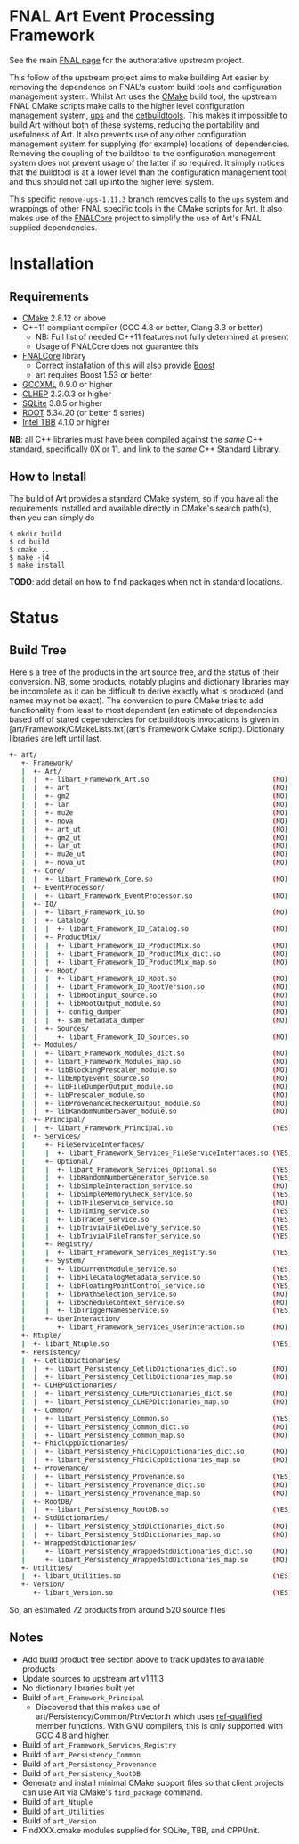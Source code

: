 FNAL Art Event Processing Framework
===================================
See the main [FNAL page](https://cdcvs.fnal.gov/redmine/projects/art) for
the authoratative upstream project.

This follow of the upstream project aims to make building Art easier
by removing the dependence on FNAL's custom build tools and configuration
management system. Whilst Art uses the [CMake](http://www.cmake.org)
build tool, the upstream FNAL CMake scripts make calls to the higher level
configuration management system,
[ups](https://cdcvs.fnal.gov/redmine/projects/ups)
and the [cetbuildtools](https://cdcvs.fnal.gov/redmine/projects/cetbuildtools).
This makes it impossible to build Art without both of these systems,
reducing the portability and usefulness of Art. It also prevents use
of any other configuration management system for supplying (for example)
locations of dependencies. Removing the coupling of the buildtool to the
configuration management system does not prevent usage of the latter if
so required. It simply notices that the buildtool is at a lower level than
the configuration management tool, and thus should not call up into the
higher level system.

This specific `remove-ups-1.11.3` branch removes calls to the `ups` system and
wrappings of other FNAL specific tools in the CMake scripts for Art.
It also makes use of the [FNALCore](https://github.com/LBNE/FNALCore)
project to simplify the use of Art's FNAL supplied dependencies.

Installation
============
Requirements
------------
- [CMake](http://www.cmake.org) 2.8.12 or above
- C++11 compliant compiler (GCC 4.8 or better, Clang 3.3 or better)
  - NB: Full list of needed C++11 features not fully determined at present
  - Usage of FNALCore does not guarantee this
- [FNALCore](https://github.com/LBNE/FNALCore) library
  - Correct installation of this will also provide [Boost](http://www.boost.org)
  - art requires Boost 1.53 or better
- [GCCXML](http://gccxml.github.io/HTML/Index.html) 0.9.0 or higher
- [CLHEP](http://proj-clhep.web.cern.ch/proj-clhep/) 2.2.0.3 or higher
- [SQLite](http://www.sqlite.org/) 3.8.5 or higher
- [ROOT](http://root.cern.ch) 5.34.20 (or better 5 series)
- [Intel TBB](https://www.threadingbuildingblocks.org/) 4.1.0 or higher

**NB**: all C++ libraries must have been compiled against the *same*
C++ standard, specifically 0X or 11, and link to the *same* C++ Standard
Library.

How to Install
--------------
The build of Art provides a standard CMake system, so if you
have all the requirements installed and available directly in CMake's
search path(s), then you can simply do

```
$ mkdir build
$ cd build
$ cmake ..
$ make -j4
$ make install
```

**TODO**: add detail on how to find packages when not in standard locations.


Status
======
Build Tree
----------
Here's a tree of the products in the art source tree, and the status
of their conversion. NB, some products, notably plugins and dictionary
libraries may be incomplete as it can be difficult to derive exactly what
is produced (and names may not be exact). The conversion to pure CMake tries
to add functionality from least to most dependent (an estimate of dependencies
based off of stated dependencies for cetbuildtools invocations is given
in [art/Framework/CMakeLists.txt](art's Framework CMake script).
Dictionary libraries are left until last.

```sh
+- art/
   +- Framework/
   |  +- Art/
   |  |  +- libart_Framework_Art.so                               (NO)
   |  |  +- art                                                   (NO) \
   |  |  +- gm2                                                   (NO) |
   |  |  +- lar                                                   (NO) |- only difference, mu2e has different
   |  |  +- mu2e                                                  (NO) |  exception handling
   |  |  +- nova                                                  (NO) /
   |  |  +- art_ut                                                (NO) \
   |  |  +- gm2_ut                                                (NO) |
   |  |  +- lar_ut                                                (NO) | - as above, but use boost::test
   |  |  +- mu2e_ut                                               (NO) |
   |  |  +- nova_ut                                               (NO) /
   |  +- Core/
   |  |  +- libart_Framework_Core.so                              (NO)
   |  +- EventProcessor/
   |  |  +- libart_Framework_EventProcessor.so                    (NO)
   |  +- IO/
   |  |  +- libart_Framework_IO.so                                (NO)
   |  |  +- Catalog/
   |  |  |  +- libart_Framework_IO_Catalog.so                     (NO)
   |  |  +- ProductMix/
   |  |  |  +- libart_Framework_IO_ProductMix.so                  (NO)
   |  |  |  +- libart_Framework_IO_ProductMix_dict.so             (NO)
   |  |  |  +- libart_Framework_IO_ProductMix_map.so              (NO)
   |  |  +- Root/
   |  |  |  +- libart_Framework_IO_Root.so                        (NO)
   |  |  |  +- libart_Framework_IO_RootVersion.so                 (NO)
   |  |  |  +- libRootInput_source.so                             (NO)
   |  |  |  +- libRootOutput_module.so                            (NO)
   |  |  |  +- config_dumper                                      (NO)
   |  |  |  +- sam_metadata_dumper                                (NO)
   |  |  +- Sources/
   |  |     +- libart_Framework_IO_Sources.so                     (NO)
   |  +- Modules/
   |  |  +- libart_Framework_Modules_dict.so                      (NO)
   |  |  +- libart_Framework_Modules_map.so                       (NO)
   |  |  +- libBlockingPrescaler_module.so                        (NO)
   |  |  +- libEmptyEvent_source.so                               (NO)
   |  |  +- libFileDumperOutput_module.so                         (NO)
   |  |  +- libPrescaler_module.so                                (NO)
   |  |  +- libProvenanceCheckerOutput_module.so                  (NO)
   |  |  +- libRandomNumberSaver_module.so                        (NO)
   |  +- Principal/
   |  |  +- libart_Framework_Principal.so                         (YES)
   |  +- Services/
   |     +- FileServiceInterfaces/
   |     |  +- libart_Framework_Services_FileServiceInterfaces.so (YES)
   |     +- Optional/
   |     |  +- libart_Framework_Services_Optional.so              (YES)
   |     |  +- libRandomNumberGenerator_service.so                (YES)
   |     |  +- libSimpleInteraction_service.so                    (NO)
   |     |  +- libSimpleMemoryCheck_service.so                    (YES)
   |     |  +- libTFileService_service.so                         (NO)
   |     |  +- libTiming_service.so                               (YES)
   |     |  +- libTracer_service.so                               (YES)
   |     |  +- libTrivialFileDelivery_service.so                  (YES)
   |     |  +- libTrivialFileTransfer_service.so                  (YES)
   |     +- Registry/
   |     |  +- libart_Framework_Services_Registry.so              (YES)
   |     +- System/
   |     |  +- libCurrentModule_service.so                        (YES)
   |     |  +- libFileCatalogMetadata_service.so                  (YES)
   |     |  +- libFloatingPointControl_service.so                 (YES)
   |     |  +- libPathSelection_service.so                        (NO)
   |     |  +- libScheduleContext_service.so                      (NO)
   |     |  +- libTriggerNamesService.so                          (YES)
   |     +- UserInteraction/
   |        +- libart_Framework_Services_UserInteraction.so       (NO)
   +- Ntuple/
   |  +- libart_Ntuple.so                                         (YES)
   +- Persistency/
   |  +- CetlibDictionaries/
   |  |  +- libart_Persistency_CetlibDictionaries_dict.so         (NO)
   |  |  +- libart_Persistency_CetlibDictionaries_map.so          (NO)
   |  +- CLHEPDictionaries/
   |  |  +- libart_Persistency_CLHEPDictionaries_dict.so          (NO)
   |  |  +- libart_Persistency_CLHEPDictionaries_map.so           (NO)
   |  +- Common/
   |  |  +- libart_Persistency_Common.so                          (YES)
   |  |  +- libart_Persistency_Common_dict.so                     (NO)
   |  |  +- libart_Persistency_Common_map.so                      (NO)
   |  +- FhiclCppDictionaries/
   |  |  +- libart_Persistency_FhiclCppDictionaries_dict.so       (NO)
   |  |  +- libart_Persistency_FhiclCppDictionaries_map.so        (NO)
   |  +- Provenance/
   |  |  +- libart_Persistency_Provenance.so                      (YES)
   |  |  +- libart_Persistency_Provenance_dict.so                 (NO)
   |  |  +- libart_Persistency_Provenance_map.so                  (NO)
   |  +- RootDB/
   |  |  +- libart_Persistency_RootDB.so                          (YES)
   |  +- StdDictionaries/
   |  |  +- libart_Persistency_StdDictionaries_dict.so            (NO)
   |  |  +- libart_Persistency_StdDictionaries_map.so             (NO)
   |  +- WrappedStdDictionaries/
   |     +- libart_Persistency_WrappedStdDictionaries_dict.so     (NO)
   |     +- libart_Persistency_WrappedStdDictionaries_map.so      (NO)
   +- Utilities/
   |  +- libart_Utilities.so                                      (YES)
   +- Version/
      +- libart_Version.so                                        (YES)
```

So, an estimated 72 products from around 520 source files

Notes
-----
- Add build product tree section above to track updates to available products
- Update sources to upstream art v1.11.3
- No dictionary libraries built yet
- Build of `art_Framework_Principal`
  - Discovered that this makes use of art/Persistency/Common/PtrVector.h
    which uses [ref-qualified](http://en.cppreference.com/w/cpp/language/member_functions) member functions. With GNU compilers, this is only
    supported with GCC 4.8 and higher.
- Build of `art_Framework_Services_Registry`
- Build of `art_Persistency_Common`
- Build of `art_Persistency_Provenance`
- Build of `art_Persistency_RootDB`
- Generate and install minimal CMake support files so that client projects
  can use Art via CMake's `find_package` command.
- Build of `art_Ntuple`
- Build of `art_Utilities`
- Build of `art_Version`
- FindXXX.cmake modules supplied for SQLite, TBB, and CPPUnit.

